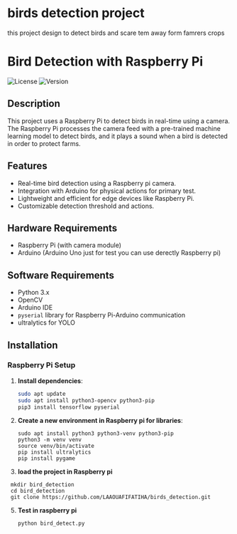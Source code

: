 # birds detection project
this project design to detect birds and scare tem away form famrers crops 
 # Bird Detection with Raspberry Pi

![License](https://img.shields.io/badge/license-MIT-blue.svg)
![Version](https://img.shields.io/badge/version-1.0.0-green.svg)

## Description

This project uses a Raspberry Pi to detect birds in real-time using a camera. The Raspberry Pi processes the camera feed with a pre-trained machine learning model to detect birds, and it plays a sound when a bird is detected in order to protect farms.

## Features

- Real-time bird detection using a Raspberry pi camera.
- Integration with Arduino for physical actions for primary test.
- Lightweight and efficient for edge devices like Raspberry Pi.
- Customizable detection threshold and actions.

## Hardware Requirements

- Raspberry Pi (with camera module)
- Arduino (Arduino Uno just for test you can use derectly Raspberry pi)

## Software Requirements

- Python 3.x
- OpenCV
- Arduino IDE
- `pyserial` library for Raspberry Pi-Arduino communication
- ultralytics for YOLO 

## Installation

### Raspberry Pi Setup

1. **Install dependencies**:
   ```bash
   sudo apt update
   sudo apt install python3-opencv python3-pip
   pip3 install tensorflow pyserial
   ```
2. **Create a new environment in Raspberry pi for libraries**:
   ```
   sudo apt install python3 python3-venv python3-pip
   python3 -m venv venv
   source venv/bin/activate
   pip install ultralytics
   pip install pygame 
   ```
4. **load the project in Raspberry pi**
  ```
   mkdir bird_detection
   cd bird_detection
   git clone https://github.com/LAAOUAFIFATIHA/birds_detection.git
  ```

5.  **Test in raspberry pi** 
    ```
    python bird_detect.py
   ```
   

